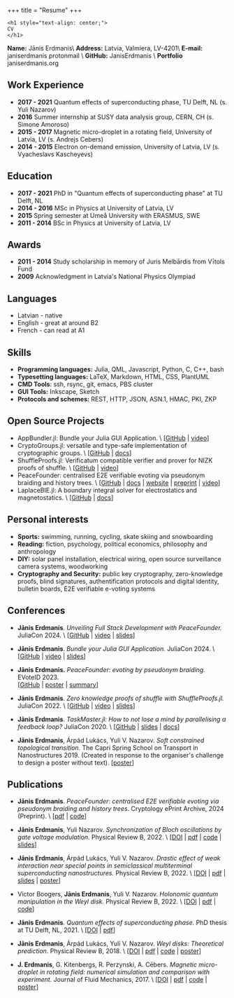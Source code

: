 +++
title = "Resume"
+++

~~~
<h1 style="text-align: center;">
CV
</h1>
~~~

**Name:** Jānis Erdmanis\\
**Address:** Latvia, Valmiera, LV-4201\\
**E-mail:** janiserdmanis protonmail \\
**GitHub:** JanisErdmanis \\
**Portfolio** janiserdmanis.org

## Work Experience

- **2017 - 2021** Quantum effects of superconducting phase, TU Delft, NL (s. Yuli Nazarov)
- **2016** Summer internship at SUSY data analysis group, CERN, CH (s. Simone Amoroso)
- **2015 - 2017** Magnetic micro-droplet in a rotating field, University of Latvia, LV (s. Andrejs Cebers)
- **2014 - 2015** Electron on-demand emission, University of Latvia, LV (s. Vyacheslavs Kascheyevs)

## Education

- **2017 - 2021** PhD in "Quantum effects of superconducting phase" at TU Delft, NL
- **2014 - 2016** MSc in Physics at University of Latvia, LV
- **2015** Spring semester at Umeå University with ERASMUS, SWE
- **2011 - 2014** BSc in Physics at University of Latvia, LV

## Awards

- **2011 - 2014** Study scholarship in memory of Juris Melbārdis from Vītols Fund
- **2009** Acknowledgment in Latvia's National Physics Olympiad

## Languages

- Latvian - native
- English - great at around B2
- French - can read at A1

## Skills

- **Programming languages:** Julia, QML, Javascript, Python, C, C++, bash
- **Typesetting languages:** LaTeX, Markdown, HTML, CSS, PlantUML
- **CMD Tools**: ssh, rsync, git, emacs, PBS cluster
- **GUI Tools:** Inkscape, Sketch
- **Protocols and schemes:** REST, HTTP, JSON, ASN.1, HMAC, PKI, ZKP

## Open Source Projects

- AppBundler.jl: Bundle your Julia GUI Application. \\ [[GitHub](https://github.com/PeaceFounder/AppBundler.jl) | [video](https://www.youtube.com/watch?v=--agWtyxfJo)]
- CryptoGroups.jl: versatile and type-safe implementation of cryptographic groups. \\ [[GitHub](https://github.com/PeaceFounder/CryptoGroups.jl) | [docs](https://peacefounder.org/CryptoGroups.jl/dev/)]
- ShuffleProofs.jl: Verificatum compatible verifier and prover for NIZK proofs of shuffle. \\ [[GitHub](https://github.com/PeaceFounder/ShuffleProofs.jl) | [video](https://www.youtube.com/watch?v=2P2FBP47b8c)]
- PeaceFounder: centralised E2E verifiable evoting via pseudonym braiding and history trees. \\ 
  [[GitHub](https://github.com/PeaceFounder) | [docs](https://peacefounder.org/PeaceFounder.jl/dev/) | [website](https://peacefounder.org) | [preprint](https://eprint.iacr.org/2024/1040) | [video](https://www.youtube.com/watch?v=--agWtyxfJo)]
- LaplaceBIE.jl: A boundary integral solver for electrostatics and magnetostatics. \\ 
  [[GitHub](https://github.com/JanisErdmanis/LaplaceBIE.jl) | [docs](https://docs.juliahub.com/LaplaceBIE/CDPCh/0.1.0/)]

## Personal interests

- **Sports:** swimming, running, cycling, skate skiing and snowboarding
- **Reading:** fiction, psychology, political economics, philosophy and anthropology
- **DIY:** solar panel installation, electrical wiring, open source surveillance camera systems, woodworking
- **Cryptography and Security:** public key cryptography, zero-knowledge proofs, blind signatures, authentification protocols and digital identity, bulletin boards, E2E verifiable e-voting systems

## Conferences

- **Jānis Erdmanis**. *Unveiling Full Stack Development with PeaceFounder.* JuliaCon 2024. \\ 
  [[GitHub](https://github.com/PeaceFounder/PeaceFounder.jl) | [video](https://www.youtube.com/watch?v=--agWtyxfJo) | [slides](../artifacts/JuliaCon2024-PeaceFounder.pdf)]

- **Jānis Erdmanis**. *Bundle your Julia GUI Application.* JuliaCon 2024. \\ 
  [[GitHub](https://github.com/PeaceFounder/AppBundler.jl) | [video](https://www.youtube.com/watch?v=wICPVpDa7aw) | [slides](../artifacts/JuliaCon2024-AppBundler.pdf)]

- **Jānis Erdmanis.** *PeaceFounder: evoting by pseudonym braiding.* EVoteID 2023. \
  [[GitHub](https://github.com/PeaceFounder/PeaceFounder.jl) | [poster](../artifacts/EVOTEID-2023-poster.pdf) | [summary](../artifacts/EVOTEID-2023-paper.pdf)]

- **Jānis Erdmanis**. *Zero knowledge proofs of shuffle with ShuffleProofs.jl.* JuliaCon 2022. \\ 
  [[GitHub](https://github.com/PeaceFounder/ShuffleProofs.jl) | [video](https://www.youtube.com/watch?v=2P2FBP47b8c) | [slides](../artifacts/JuliaCon2022-ShuffleProofs.pdf)]

- **Jānis Erdmanis**. *TaskMaster.jl: How to not lose a mind by parallelising a feedback loop?* JuliaCon 2020. \\
  [[GitHub](https://github.com/JanisErdmanis/TaskMaster.jl) | [slides](../artifacts/JuliaCon2020-TaskMaster.pdf) | [docs](https://docs.juliahub.com/TaskMaster/TZzMM/0.1.0/)]

- **Jānis Erdmanis**, Árpád Lukács, Yuli V. Nazarov. *Soft constrained topological transition.* The Capri Spring School on Transport in Nanostructures 2019. (Created in response to the organiser's challenge to design a poster without text). 
  [[poster](../artifacts/Capri-soft-top-transition-poster.pdf)]

## Publications

- **Jānis Erdmanis**. *PeaceFounder: centralised E2E verifiable evoting via pseudonym braiding and history trees*. Cryptology ePrint Archive, 2024 (Preprint). \\ 
  [[pdf](https://eprint.iacr.org/2024/1040) | [code](https://github.com/PeaceFounder/PeaceFounder.jl)]

- **Jānis Erdmanis**, Yuli Nazarov. *Synchronization of Bloch oscillations by gate voltage modulation*. Physical Review B, 2022. \\
  [[DOI](https://doi.org/10.1103/physrevb.106.235406) | [pdf](https://arxiv.org/pdf/2107.10565) | [code](https://doi.org/10.5281/zenodo.5120790) | [slides](../artifacts/Bloch-slides.pdf)]

- **Jānis Erdmanis**, Árpád Lukács, Yuli V. Nazarov. *Drastic effect of weak interaction near special points in semiclassical multiterminal superconducting nanostructures.* Physical Review B, 2022. \\
  [[DOI](https://doi.org/10.1103/physrevb.106.125422) | [pdf](https://arxiv.org/pdf/2107.14105) | [slides](../artifacts/soft-top-transition.pdf) | [poster](../artifacts/Capri-soft-top-transition-poster.pdf)]

- Victor Boogers, **Jānis Erdmanis**, Yuli V. Nazarov. *Holonomic quantum manipulation in the Weyl disk.* Physical Review B, 2022. \\
  [[DOI](https://doi.org/10.1103/physrevb.105.235437) | [pdf](https://arxiv.org/pdf/2107.04814) | [code](https://doi.org/10.5281/zenodo.5089041)]

- **Jānis Erdmanis**. *Quantum effects of superconducting phase.* PhD thesis at TU Delft, NL, 2021. \\
  [[DOI](https://doi.org/10.4233/uuid:24872ead-0ee2-4854-9728-fe04f5957ca2) | [pdf](https://repository.tudelft.nl/islandora/object/uuid:24872ead-0ee2-4854-9728-fe04f5957ca2/datastream/OBJ/download)]

- **Jānis Erdmanis**, Árpád Lukács, Yuli V. Nazarov. *Weyl disks: Theoretical prediction.* Physical Review B, 2018. \\
  [[DOI](https://doi.org/10.1103/physrevb.98.241105) | [pdf](https://arxiv.org/pdf/1805.03678) | [code](https://doi.org/10.5281/zenodo.4068509) | [poster](../artifacts/Veldhoven2019-weyl-disks.pdf)]

- **J. Erdmanis**, G. Kitenbergs, R. Perzynski, A. Cēbers. *Magnetic micro-droplet in rotating field: numerical simulation and comparison with experiment.* Journal of Fluid Mechanics, 2017. \\
  [[DOI](https://doi.org/10.1017/jfm.2017.238) | [pdf](https://arxiv.org/pdf/1703.03654) | [code](https://doi.org/10.5281/zenodo.168177) | [poster](/artifacts/Conference-2017-feb.svg)]
